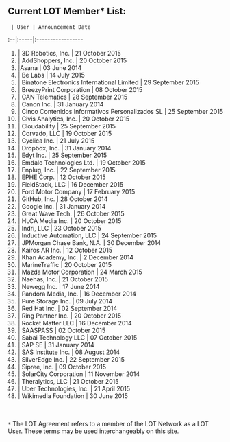 ## Current LOT Member* List:

 	 | User | Announcement Date
:--|:-----|:----------------- 	
1. | 3D Robotics, Inc. | 21 October 2015
2. | AddShoppers, Inc. | 20 October 2015
3. |Asana | 03 June 2014
4. | Be Labs | 14 July 2015
5. | Binatone Electronics International Limited | 29 September 2015
6. | BreezyPrint Corporation | 08 October 2015
7. | CAN Telematics | 28 September 2015
8. |	Canon Inc. | 31 January 2014
9. | Cinco Contenidos Informativos Personalizados SL | 25 September 2015
10. | Civis Analytics, Inc. | 20 October 2015
11. | Cloudability | 25 September 2015
12. | Corvado, LLC | 19 October 2015
13. | Cyclica Inc. | 21 July 2015
14. |	Dropbox, Inc. | 31 January 2014
15. | Edyt Inc. | 25 September 2015
16. | Emdalo Technologies Ltd. | 19 October 2015
17. | Enplug, Inc. | 22 September 2015
18. | EPHE Corp. | 12 October 2015
19. | FieldStack, LLC | 16 December 2015
20. | Ford Motor Company | 17 February 2015
21. |	GitHub, Inc. | 28 October 2014
22. |	Google Inc. | 31 January 2014
23. | Great Wave Tech. | 26 October 2015
24. | HLCA Media Inc. | 20 October 2015
25. | Indri, LLC | 23 October 2015
26. | Inductive Automation, LLC | 24 September 2015
27. | JPMorgan Chase Bank, N.A. | 30 December 2014
28. | Kairos AR Inc. | 12 October 2015
29. |	Khan Academy, Inc. | 2 December 2014
30. | MarineTraffic | 20 October 2015
31. | Mazda Motor Corporation | 24 March 2015
32. | Naehas, Inc. | 21 October 2015
33. |	Newegg Inc. | 17 June 2014
34. | Pandora Media, Inc. | 16 December 2014 
35. |	Pure Storage Inc. | 09 July 2014
36. |	Red Hat Inc. | 02 September 2014
37. | Ring Partner Inc. | 20 October 2015
38. | Rocket Matter LLC | 16 December 2014
39. | SAASPASS | 02 October 2015
40. | Sabai Technology LLC | 07 October 2015
41. |	SAP SE | 31 January 2014
42. |	SAS Institute Inc. | 08 August 2014
43. | SilverEdge Inc. | 22 September 2015
44. | Sipree, Inc. | 09 October 2015
45. |	SolarCity Corporation | 11 November 2014
46. | Theralytics, LLC | 21 October 2015
47. | Uber Technologies, Inc. | 21 April 2015
48. | Wikimedia Foundation | 30 June 2015

<br><br>`*` The LOT Agreement refers to a member of the LOT Network as a LOT User. These terms may be used interchangeably on this site. 

